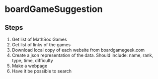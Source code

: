 # boardGameSuggestion
## Steps
1. Get list of MathSoc Games
2. Get list of links of the games
3. Download local copy of each website from boardgamegeek.com
4. Create a json representation of the data. Should include: name, rank, type, time, difficulty
5. Make a webpage
6. Have it be possible to search
